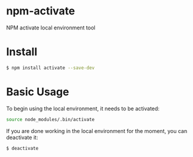# npm-activate
NPM activate local environment tool

# Install
```bash
$ npm install activate --save-dev
```

# Basic Usage

To begin using the local environment, it needs to be activated:

```bash
source node_modules/.bin/activate
```

If you are done working in the local environment for the moment, you can deactivate it:

```bash
$ deactivate
```


